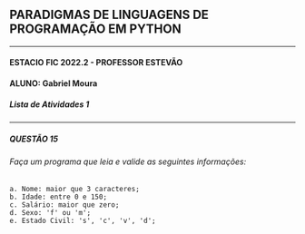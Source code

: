## PARADIGMAS DE LINGUAGENS DE PROGRAMAÇÃO EM PYTHON
---
#### ESTACIO FIC 2022.2 - PROFESSOR ESTEVÃO 
#### ALUNO: Gabriel Moura   
##### Lista de Atividades 1
---
##### QUESTÃO 15
###### Faça um programa que leia e valide as seguintes informações:
    a. Nome: maior que 3 caracteres;
    b. Idade: entre 0 e 150;
    c. Salário: maior que zero;
    d. Sexo: 'f' ou 'm';
    e. Estado Civil: 's', 'c', 'v', 'd';

